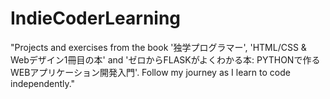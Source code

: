 # IndieCoderLearning
"Projects and exercises from the book '独学プログラマー', 'HTML/CSS & Webデザイン1冊目の本' and 'ゼロからFLASKがよくわかる本: PYTHONで作るWEBアプリケーション開発入門'. Follow my journey as I learn to code independently."
